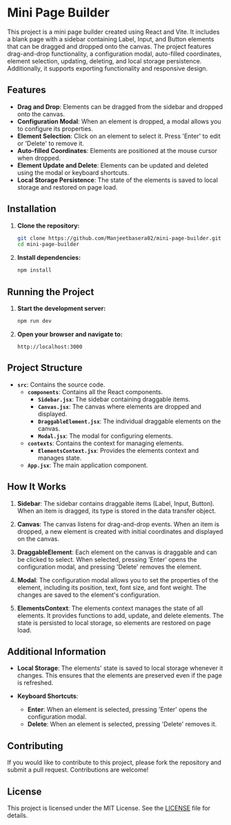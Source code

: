 # Mini Page Builder

This project is a mini page builder created using React and Vite. It includes a blank page with a sidebar containing Label, Input, and Button elements that can be dragged and dropped onto the canvas. The project features drag-and-drop functionality, a configuration modal, auto-filled coordinates, element selection, updating, deleting, and local storage persistence. Additionally, it supports exporting functionality and responsive design.

## Features

- **Drag and Drop**: Elements can be dragged from the sidebar and dropped onto the canvas.
- **Configuration Modal**: When an element is dropped, a modal allows you to configure its properties.
- **Element Selection**: Click on an element to select it. Press 'Enter' to edit or 'Delete' to remove it.
- **Auto-filled Coordinates**: Elements are positioned at the mouse cursor when dropped.
- **Element Update and Delete**: Elements can be updated and deleted using the modal or keyboard shortcuts.
- **Local Storage Persistence**: The state of the elements is saved to local storage and restored on page load.

## Installation

1. **Clone the repository:**
    ```sh
    git clone https://github.com/Manjeetbasera02/mini-page-builder.git
    cd mini-page-builder
    ```

2. **Install dependencies:**
    ```sh
    npm install
    ```

## Running the Project

1. **Start the development server:**
    ```sh
    npm run dev
    ```

2. **Open your browser and navigate to:**
    ```
    http://localhost:3000
    ```

## Project Structure

- **`src`**: Contains the source code.
  - **`components`**: Contains all the React components.
    - **`Sidebar.jsx`**: The sidebar containing draggable items.
    - **`Canvas.jsx`**: The canvas where elements are dropped and displayed.
    - **`DraggableElement.jsx`**: The individual draggable elements on the canvas.
    - **`Modal.jsx`**: The modal for configuring elements.
  - **`contexts`**: Contains the context for managing elements.
    - **`ElementsContext.jsx`**: Provides the elements context and manages state.
  - **`App.jsx`**: The main application component.

## How It Works

1. **Sidebar**: The sidebar contains draggable items (Label, Input, Button). When an item is dragged, its type is stored in the data transfer object.

2. **Canvas**: The canvas listens for drag-and-drop events. When an item is dropped, a new element is created with initial coordinates and displayed on the canvas.

3. **DraggableElement**: Each element on the canvas is draggable and can be clicked to select. When selected, pressing 'Enter' opens the configuration modal, and pressing 'Delete' removes the element.

4. **Modal**: The configuration modal allows you to set the properties of the element, including its position, text, font size, and font weight. The changes are saved to the element's configuration.

5. **ElementsContext**: The elements context manages the state of all elements. It provides functions to add, update, and delete elements. The state is persisted to local storage, so elements are restored on page load.

## Additional Information

- **Local Storage**: The elements' state is saved to local storage whenever it changes. This ensures that the elements are preserved even if the page is refreshed.

- **Keyboard Shortcuts**: 
  - **Enter**: When an element is selected, pressing 'Enter' opens the configuration modal.
  - **Delete**: When an element is selected, pressing 'Delete' removes it.

## Contributing

If you would like to contribute to this project, please fork the repository and submit a pull request. Contributions are welcome!

## License

This project is licensed under the MIT License. See the [LICENSE](LICENSE) file for details.
